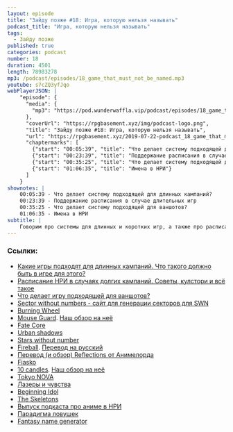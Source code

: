 ```yaml
---
layout: episode
title: "Зайду позже #18: Игра, которую нельзя называть"
podcast_title: "Игра, которую нельзя называть"
tags:
  - Зайду позже
published: true
categories: podcast
number: 18
duration: 4501
length: 78983278
mp3: /podcast/episodes/18_game_that_must_not_be_named.mp3
youtube: s7cZQ3yfJqo
webPlayerJSON: |
    "episode": {
      "media": {
        "mp3": "https://pod.wunderwaffla.vip/podcast/episodes/18_game_that_must_not_be_named.mp3"
      },
      "coverUrl": "https://rpgbasement.xyz/img/podcast-logo.png",
      "title": "Зайду позже #18: Игра, которую нельзя называть",
      "url": "https://rpgbasement.xyz/2019-07-22-podcast_18_game_that_must_not_be_named/",
      "chaptermarks": [
        {"start": "00:05:39", "title": "Что делает систему подходящей для длинных кампаний?"},
        {"start": "00:23:39", "title": "Поддержание расписания в случае длительных игр"},
        {"start": "00:35:25", "title": "Что делает систему подходящей для ваншотов?"},
        {"start": "01:06:35", "title": "Имена в НРИ"}
      ]
    }
shownotes: |
    00:05:39 - Что делает систему подходящей для длинных кампаний?  
    00:23:39 - Поддержание расписания в случае длительных игр  
    00:35:25 - Что делает систему подходящей для ваншотов?  
    01:06:35 - Имена в НРИ  
subtitle: |
    Говорим про системы для длинных и коротких игр, а также про расписание и имена
---
```


### Ссылки:
- [Какие игры подходят для длинных кампаний. Что такого должно быть в игре для этого?](https://www.reddit.com/r/RPGdesign/comments/btja83/what_makes_a_game_good_for_long_campaigns/)
- [Расписание НРИ в случаях долгих кампаний. Советы, кулстори и всё такое](https://www.reddit.com/r/AskGameMasters/comments/c4cidw/handling_scheduling_the_game/)
- [Что делает игру подходящей для ваншотов?](https://www.reddit.com/r/RPGdesign/comments/btb3if/what_makes_an_rpg_good_for_oneshots/)
- [Sector without numbers - сайт для генерации секторов для SWN](https://sectorswithoutnumber.com)
- [Burning Wheel](https://www.burningwheel.com/)
- [Mouse Guard](http://www.mouseguard.net/book/role-playing-game/). [Наш обзор на неё](https://rpgbasement.xyz/2019-07-09-mouse_guard/)
- [Fate Core](http://www.evilhat.com/home/fate-core/)
- [Urban shadows](https://www.magpiegames.com/our-games/urban-shadows/)
- [Stars without number](https://www.drivethrurpg.com/product/226996/Stars-Without-Number-Revised-Edition)
- [Fireball](http://6d6rpg.com). [Перевод на русский](/podcast/files/18_fireball.pdf)
- [Перевод (и обзор) Reflections от Анимелорда](https://imaginaria.ru/p/reflections.html)
- [Fiasko](https://studio101.ru/othergames/fiasco/ST0401)
- [10 candles](http://cavalrygames.com/ten-candles/). [Наш обзор на неё](https://rpgbasement.xyz/2017-11-05-10_candles/)
- [Tokyo NOVA](https://en.wikipedia.org/wiki/Tokyo_NOVA)
- [Лазеры и чувства](https://studio101.ru/ST9902)
- [Beginning Idol](https://imaginaria.ru/p/beginning-idol.html)
- [The Skeletons](https://bullypulpitgames.com/games/the-skeletons/)
- [Выпуск подкаста про аниме в НРИ](https://rpgbasement.xyz/2019-02-20-podcast_3-anime/)
- [Парадигма ловушек](https://rpgbasement.xyz/2018-06-06-bob-traps/)
- [Fantasy name generator](https://play.google.com/store/apps/details?id=com.crystalpeak.fantasynamegenerator&hl=en)
